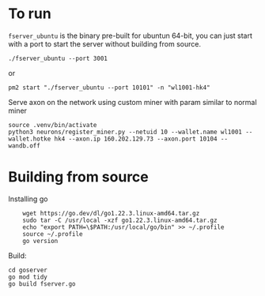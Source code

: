 
# To run

`fserver_ubuntu` is the binary pre-built for ubuntun 64-bit, you can just start with a port to start the server without building from source.
```
./fserver_ubuntu --port 3001
```

or

```
pm2 start "./fserver_ubuntu --port 10101" -n "wl1001-hk4"
```

Serve axon on the network using custom miner with param similar to normal miner

```
source .venv/bin/activate
python3 neurons/register_miner.py --netuid 10 --wallet.name wl1001 --wallet.hotke hk4 --axon.ip 160.202.129.73 --axon.port 10104 --wandb.off
```


# Building from source

Installing go
```
    wget https://go.dev/dl/go1.22.3.linux-amd64.tar.gz
    sudo tar -C /usr/local -xzf go1.22.3.linux-amd64.tar.gz
    echo "export PATH=\$PATH:/usr/local/go/bin" >> ~/.profile
    source ~/.profile
    go version
```

Build:
```
cd goserver
go mod tidy
go build fserver.go
```
